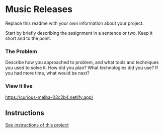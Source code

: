 # Music Releases

Replace this readme with your own information about your project.

Start by briefly describing the assignment in a sentence or two. Keep it short and to the point.

### The Problem

Describe how you approached to problem, and what tools and techniques you used to solve it. How did you plan? What technologies did you use? If you had more time, what would be next?

### View it live

https://curious-melba-03c2b4.netlify.app/

## Instructions

<a href="instructions.md">
   See instructions of this project
  </a>
